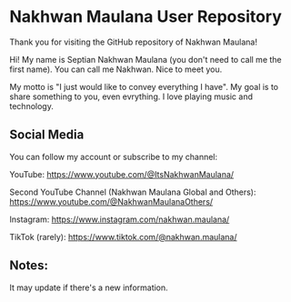 # Nakhwan Maulana User Repository

Thank you for visiting the GitHub repository of Nakhwan Maulana!

Hi! My name is Septian Nakhwan Maulana (you don't need to call me the first name). You can call me Nakhwan. Nice to meet you.

My motto is "I just would like to convey everything I have". My goal is to share something to you, even evrything. I love playing music and technology.

## Social Media
You can follow my account or subscribe to my channel:

YouTube: https://www.youtube.com/@ItsNakhwanMaulana/

Second YouTube Channel (Nakhwan Maulana Global and Others): https://www.youtube.com/@NakhwanMaulanaOthers/

Instagram: https://www.instagram.com/nakhwan.maulana/

TikTok (rarely): https://www.tiktok.com/@nakhwan.maulana/

## Notes:

It may update if there's a new information.

